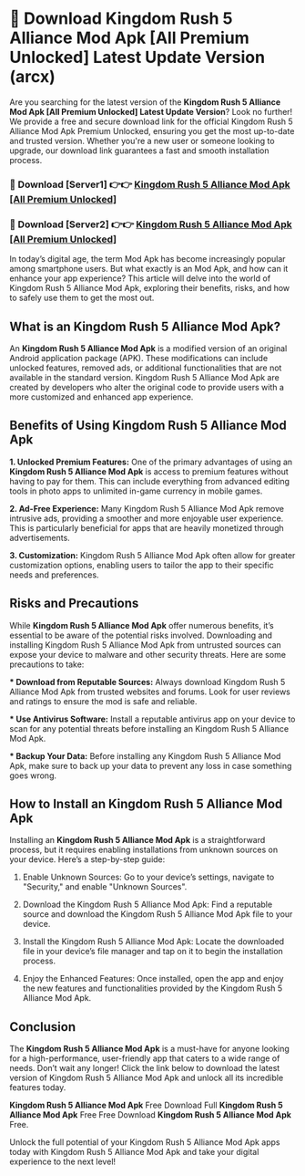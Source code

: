 # 🤖 Download Kingdom Rush 5 Alliance Mod Apk [All Premium Unlocked] Latest Update Version (arcx)

Are you searching for the latest version of the <strong>Kingdom Rush 5 Alliance Mod Apk [All Premium Unlocked] Latest Update Version</strong>? Look no further! We provide a free and secure download link for the official Kingdom Rush 5 Alliance Mod Apk Premium Unlocked, ensuring you get the most up-to-date and trusted version. Whether you're a new user or someone looking to upgrade, our download link guarantees a fast and smooth installation process.


<h3>📌 Download [Server1] 👉👉 <a href="https://hapymods.com?title=Kingdom+Rush+5+Alliance+Mod+Apk&ref=3B1">Kingdom Rush 5 Alliance Mod Apk [All Premium Unlocked]</a></h3>

<h3>📌 Download [Server2] 👉👉 <a href="https://hapymods.com?title=Kingdom+Rush+5+Alliance+Mod+Apk&ref=3B1">Kingdom Rush 5 Alliance Mod Apk [All Premium Unlocked]</a></h3>


In today’s digital age, the term Mod Apk has become increasingly popular among smartphone users. But what exactly is an Mod Apk, and how can it enhance your app experience? This article will delve into the world of Kingdom Rush 5 Alliance Mod Apk, exploring their benefits, risks, and how to safely use them to get the most out.


<h2>What is an Kingdom Rush 5 Alliance Mod Apk?</h2>

An <strong>Kingdom Rush 5 Alliance Mod Apk</strong> is a modified version of an original Android application package (APK). These modifications can include unlocked features, removed ads, or additional functionalities that are not available in the standard version. Kingdom Rush 5 Alliance Mod Apk are created by developers who alter the original code to provide users with a more customized and enhanced app experience.


<h2>Benefits of Using Kingdom Rush 5 Alliance Mod Apk</h2>

<strong> 1. Unlocked Premium Features:</strong> One of the primary advantages of using an <strong>Kingdom Rush 5 Alliance Mod Apk</strong> is access to premium features without having to pay for them. This can include everything from advanced editing tools in photo apps to unlimited in-game currency in mobile games.

<strong> 2. Ad-Free Experience:</strong> Many Kingdom Rush 5 Alliance Mod Apk remove intrusive ads, providing a smoother and more enjoyable user experience. This is particularly beneficial for apps that are heavily monetized through advertisements.

<strong> 3. Customization:</strong> Kingdom Rush 5 Alliance Mod Apk often allow for greater customization options, enabling users to tailor the app to their specific needs and preferences.


<h2>Risks and Precautions</h2>

While <strong>Kingdom Rush 5 Alliance Mod Apk</strong> offer numerous benefits, it’s essential to be aware of the potential risks involved. Downloading and installing Kingdom Rush 5 Alliance Mod Apk from untrusted sources can expose your device to malware and other security threats. Here are some precautions to take:

<strong> * Download from Reputable Sources:</strong> Always download Kingdom Rush 5 Alliance Mod Apk from trusted websites and forums. Look for user reviews and ratings to ensure the mod is safe and reliable.

<strong> * Use Antivirus Software:</strong> Install a reputable antivirus app on your device to scan for any potential threats before installing an Kingdom Rush 5 Alliance Mod Apk.

<strong> * Backup Your Data:</strong> Before installing any Kingdom Rush 5 Alliance Mod Apk, make sure to back up your data to prevent any loss in case something goes wrong.


<h2>How to Install an Kingdom Rush 5 Alliance Mod Apk</h2>

Installing an <strong>Kingdom Rush 5 Alliance Mod Apk</strong> is a straightforward process, but it requires enabling installations from unknown sources on your device. Here’s a step-by-step guide:

 1. Enable Unknown Sources: Go to your device’s settings, navigate to "Security," and enable "Unknown Sources".

 2. Download the Kingdom Rush 5 Alliance Mod Apk: Find a reputable source and download the Kingdom Rush 5 Alliance Mod Apk file to your device.

 3. Install the Kingdom Rush 5 Alliance Mod Apk: Locate the downloaded file in your device’s file manager and tap on it to begin the installation process.

 4. Enjoy the Enhanced Features: Once installed, open the app and enjoy the new features and functionalities provided by the Kingdom Rush 5 Alliance Mod Apk.


<h2><strong>Conclusion</strong></h2>

The <strong>Kingdom Rush 5 Alliance Mod Apk</strong> is a must-have for anyone looking for a high-performance, user-friendly app that caters to a wide range of needs. Don’t wait any longer! Click the link below to download the latest version of Kingdom Rush 5 Alliance Mod Apk and unlock all its incredible features today.

<strong>Kingdom Rush 5 Alliance Mod Apk</strong> Free Download Full <strong>Kingdom Rush 5 Alliance Mod Apk</strong> Free Free Download <strong>Kingdom Rush 5 Alliance Mod Apk</strong> Free.

Unlock the full potential of your Kingdom Rush 5 Alliance Mod Apk apps today with Kingdom Rush 5 Alliance Mod Apk and take your digital experience to the next level!